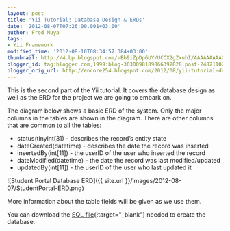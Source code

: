```yaml
---
layout: post
title: 'Yii Tutorial: Database Design & ERDs'
date: '2012-08-07T07:26:00.001+03:00'
author: Fred Muya
tags:
- Yii Framework
modified_time: '2012-08-10T08:34:57.384+03:00'
thumbnail: http://4.bp.blogspot.com/-Bb9iZpDp6UY/UCCX2gZxuhI/AAAAAAAAAQo/y87ckhIEk8A/s72-c/StudentPortal+-+ERD.png
blogger_id: tag:blogger.com,1999:blog-3630098189866392828.post-2482110224443790786
blogger_orig_url: http://encore254.blogspot.com/2012/08/yii-tutorial-database-design-erds.html
---
```


This is the second part of the Yii tutorial. It covers the database design as well as the ERD for the project we are going to embark on.

The diagram below shows a basic ERD of the system. Only the major columns in the tables are shown in the diagram. There are other columns that are common to
all the tables:

- status(tinyint[3]) - describes the record’s entity state
- dateCreated(datetime) - describes the date the record was inserted
- insertedBy(int[11]) - the userID of the user who inserted the record
- dateModified(datetime) - the date the record was last modified/updated
- updatedBy(int[11]) - the userID of the user who last updated it

![Student Portal Database ERD]({{ site.url }}/images/2012-08-07/StudentPortal-ERD.png)

More information about the table fields will be given as we use them.

You can download the [SQL file](https://github.com/muya/student-portal/raw/master/db/studentPortal_28052013_1322.sql){:target="_blank"} needed to create the database.
